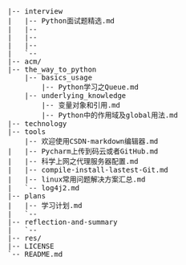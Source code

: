 <pre>
|-- interview
|   |-- Python面试题精选.md
|   |-- 
|   |-- 
|   |-- 
|   `-- 
|-- acm/
|-- the_way_to_python
    |-- basics_usage
        |-- Python学习之Queue.md
    |-- underlying_knowledge
        |-- 变量对象和引用.md
        |-- Python中的作用域及global用法.md
|-- technology
|-- tools
    |-- 欢迎使用CSDN-markdown编辑器.md
|   |-- Pycharm上传到码云或者GitHub.md
|   |-- 科学上网之代理服务器配置.md
|   |-- compile-install-lastest-Git.md
|   |-- linux常用问题解决方案汇总.md
|   `-- log4j2.md
|-- plans
|   |-- 学习计划.md
|   `-- 
|-- reflection-and-summary
|   `-- 
|-- res/
|-- LICENSE
`-- README.md
</pre>